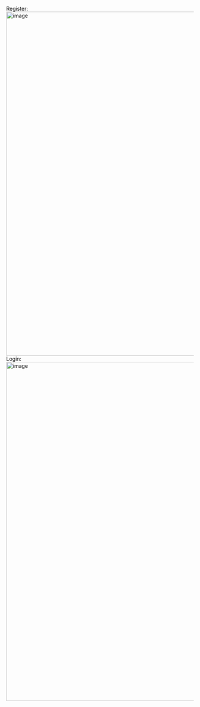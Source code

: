 Register: <img width="1470" height="923" alt="image" src="https://github.com/user-attachments/assets/6d9bb20f-d4f3-4dd4-9d13-f3e129da14db" />
Login: <img width="1466" height="910" alt="image" src="https://github.com/user-attachments/assets/927e96ae-19fd-4b57-ba3d-3177fb6a2e7e" />
